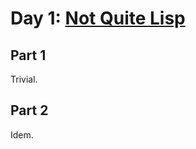 # Day 1: [Not Quite Lisp](https://adventofcode.com/2015/day/1)

## Part 1

Trivial.

## Part 2

Idem.
